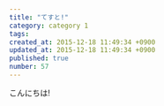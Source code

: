 ```yaml
---
title: "てすと!"
category: category 1
tags: 
created_at: 2015-12-18 11:49:34 +0900
updated_at: 2015-12-18 11:49:34 +0900
published: true
number: 57
---
```


こんにちは!
